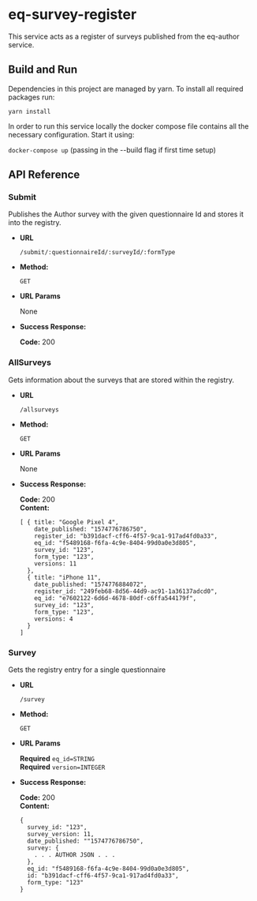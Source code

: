 # eq-survey-register

This service acts as a register of surveys published from the eq-author service.

## Build and Run

Dependencies in this project are managed by yarn. To install all required packages run:

`yarn install`

In order to run this service locally the docker compose file contains all the necessary configuration. Start it using:

`docker-compose up` (passing in the --build flag if first time setup)

## API Reference

### Submit

Publishes the Author survey with the given questionnaire Id and stores it into the registry.

- **URL**

  `/submit/:questionnaireId/:surveyId/:formType`

- **Method:**

  `GET`

- **URL Params**

  None

- **Success Response:**

  **Code:** 200

### AllSurveys

Gets information about the surveys that are stored within the registry.

- **URL**

  `/allsurveys`

- **Method:**

  `GET`

- **URL Params**

  None

- **Success Response:**

  **Code:** 200 <br />
  **Content:**

  ```
  [ { title: "Google Pixel 4",
      date_published: "1574776786750",
      register_id: "b391dacf-cff6-4f57-9ca1-917ad4fd0a33",
      eq_id: "f5489168-f6fa-4c9e-8404-99d0a0e3d805",
      survey_id: "123",
      form_type: "123",
      versions: 11
    },
    { title: "iPhone 11",
      date_published: "1574776884072",
      register_id: "249feb68-8d56-44d9-ac91-1a36137adcd0",
      eq_id: "e7602122-6d6d-4678-80df-c6ffa544179f",
      survey_id: "123",
      form_type: "123",
      versions: 4
    }
  ]
  ```

### Survey

Gets the registry entry for a single questionnaire

- **URL**

  `/survey`

- **Method:**

  `GET`

- **URL Params**

  **Required** `eq_id=STRING` <br/>
  **Required** `version=INTEGER`

- **Success Response:**

  **Code:** 200 <br />
  **Content:**

  ```
  {
    survey_id: "123",
    survey_version: 11,
    date_published: ""1574776786750",
    survey: {
      . . . AUTHOR JSON . . .
    },
    eq_id: "f5489168-f6fa-4c9e-8404-99d0a0e3d805",
    id: "b391dacf-cff6-4f57-9ca1-917ad4fd0a33",
    form_type: "123"
  }
  ```
